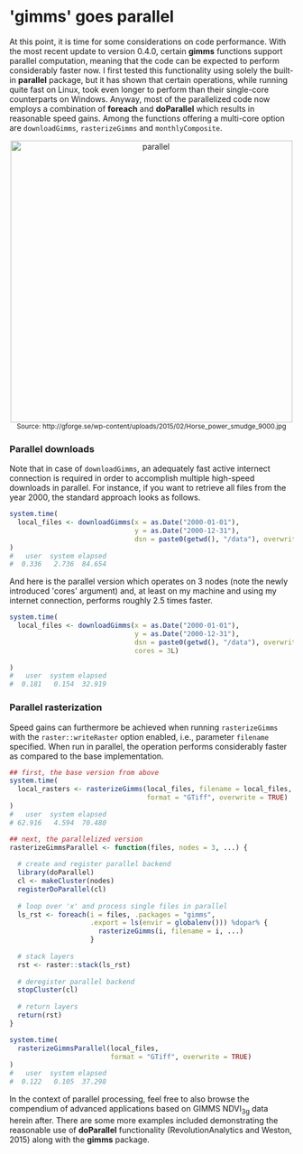 
# 'gimms' goes parallel

At this point, it is time for some considerations on code performance. With the most recent update to version 0.4.0, certain **gimms** functions support parallel computation, meaning that the code can be expected to perform considerably faster now. I first tested this functionality using solely the built-in **parallel** package, but it has shown that certain operations, while running quite fast on Linux, took even longer to perform than their single-core counterparts on Windows. Anyway, most of the parallelized code now employs a combination of **foreach** and **doParallel** which results in reasonable speed gains. Among the functions offering a multi-core option are `downloadGimms`, `rasterizeGimms` and `monthlyComposite`. 

<center>
  <img src="https://i2.wp.com/gforge.se/wp-content/uploads/2015/02/Horse_power_smudge_9000.jpg" alt="parallel" style="width: 500px;"/><br>
  <small>Source: http://gforge.se/wp-content/uploads/2015/02/Horse_power_smudge_9000.jpg</small>
</center>

### Parallel downloads

Note that in case of `downloadGimms`, an adequately fast active internect connection is required in order to accomplish multiple high-speed downloads in parallel. For instance, if you want to retrieve all files from the year 2000, the standard approach looks as follows. 


```r
system.time(
  local_files <- downloadGimms(x = as.Date("2000-01-01"), 
                               y = as.Date("2000-12-31"), 
                               dsn = paste0(getwd(), "/data"), overwrite = TRUE)
)
#   user  system elapsed 
#  0.336   2.736  84.654 
```

And here is the parallel version which operates on 3 nodes (note the newly introduced 'cores' argument) and, at least on my machine and using my internet connection, performs roughly 2.5 times faster.


```r
system.time(
  local_files <- downloadGimms(x = as.Date("2000-01-01"), 
                               y = as.Date("2000-12-31"), 
                               dsn = paste0(getwd(), "/data"), overwrite = TRUE, 
                               cores = 3L)
  
)
#   user  system elapsed 
#  0.181   0.154  32.919 
```

### Parallel rasterization
Speed gains can furthermore be achieved when running `rasterizeGimms` with the `raster::writeRaster` option enabled, i.e., parameter `filename` specified. When run in parallel, the operation performs considerably faster as compared to the base implementation. 


```r
## first, the base version from above
system.time(
  local_rasters <- rasterizeGimms(local_files, filename = local_files, 
                                  format = "GTiff", overwrite = TRUE)
)
#   user  system elapsed 
# 62.916   4.594  70.480 

## next, the parallelized version
rasterizeGimmsParallel <- function(files, nodes = 3, ...) {
  
  # create and register parallel backend
  library(doParallel)
  cl <- makeCluster(nodes)
  registerDoParallel(cl)
  
  # loop over 'x' and process single files in parallel
  ls_rst <- foreach(i = files, .packages = "gimms", 
                    .export = ls(envir = globalenv())) %dopar% {
                      rasterizeGimms(i, filename = i, ...)
                    }
  
  # stack layers
  rst <- raster::stack(ls_rst)
  
  # deregister parallel backend
  stopCluster(cl)
  
  # return layers
  return(rst)
}

system.time(
  rasterizeGimmsParallel(local_files, 
                         format = "GTiff", overwrite = TRUE)
)
#   user  system elapsed 
#  0.122   0.105  37.298
```

In the context of parallel processing, feel free to also browse the compendium of advanced applications based on GIMMS NDVI<sub>3g</sub> data herein after. There are some more examples included demonstrating the reasonable use of **doParallel** functionality (RevolutionAnalytics and Weston, 2015) along with the **gimms** package.
